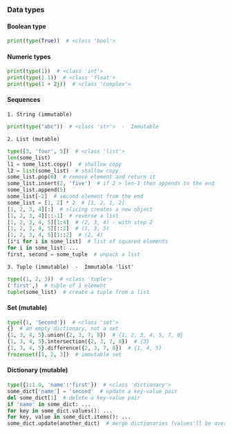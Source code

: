 ### Data types

#### Boolean type
```python
print(type(True))  # <class 'bool'>
```

#### Numeric types
```python
print(type(1))  # <class 'int'>
print(type(1.1))  # <class 'float'>
print(type(1 + 2j))  # <class 'complex'>
```

#### Sequences
`1. String (immutable) `
```python
print(type("abc"))  # <class 'str'>  -  Immutable
```

```2. List (mutable) ```
```python
type([3, 'four', 5])  # <class 'list'>
len(some_list)
l1 = some_list.copy()  # shallow copy
l2 = list(some_list)  # shallow copy
some_list.pop(0)  # remove element and return it
some_list.insert(2, 'five')  # if 2 > len-1 then appends to the end
some_list.append(5)
some_list[-2]  # second element from the end
some_list = [1, 2] * 2  # [1, 2, 1, 2]
[1, 2, 3, 4][:]  # slicing creates a new object
[1, 2, 3, 4][::-1]  # reverse a list
[1, 2, 3, 4, 5][1:4]  # (2, 3, 4) - with step 2
[1, 2, 3, 4, 5][::2]  # (1, 3, 5)
[1, 2, 3, 4, 5][1::2]  # (2, 4)
[i*i for i in some_list]  # list of squared elements
for i in some_list: ...
first, second = some_tuple  # unpack a list
```

```3. Tuple (immutable)  -  Immutable 'list' ```
```python
type((1, 2, 3))  # <class 'tuple'>
('first',)  # tuple of 1 element
tuple(some_list)  # create a tuple from a list
```

#### Set (mutable)
```python
type({1, 'Second'})  # <class 'set'>
{}  # an empty dictionary, not a set
{1, 3, 4, 5}.union({2, 3, 7, 8})  # {1, 2, 3, 4, 5, 7, 8}
{1, 3, 4, 5}.intersection({2, 3, 7, 8})  # {3}
{1, 3, 4, 5}.difference({2, 3, 7, 8})  # {1, 4, 5}
frozenset([1, 2, 3])  # immutable set
```

#### Dictionary (mutable)
```python
type({1:1.0, 'name':'first'})  # <class 'dictionary'>
some_dict['name'] = 'second'  # update a key-value pair
del some_dict[1]  # delete a key-value pair
if 'name' in some_dict: ...
for key in some_dict.values(): ...
for key, value in some_dict.items(): ...
some_dict.update(another_dict)  # merge dictionaries (values'll be overridden)
```

